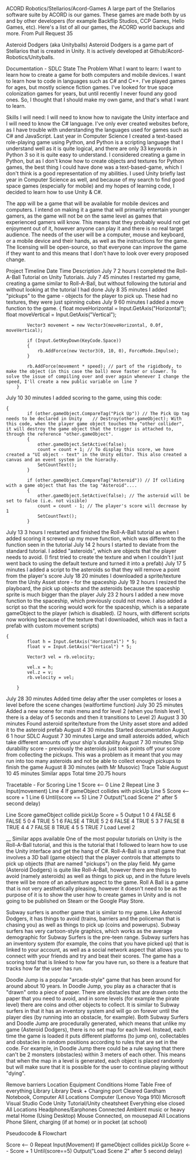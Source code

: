 ACORD Robotics/Stellarios/Acord-Games
A large part of the Stellarios software suite by ACORD is our games. These games are made both by us and by other developers (for example Backflip Studios, CCP Games, Hello Games, etc). Here's a list of all our games, the ACORD world backups and more. From Pull Request 35

Asteroid Dodgers (aka Unityballs)
Asteroid Dodgers is a game part of Stellarios that is created in Unity. It is actively developed at Github/Acord-Robotics/Unityballs.

Documentation - SDLC
State The Problem What I want to learn: I want to learn how to create a game for both computers and mobile devices. I want to learn how to code in languages such as C# and C++. I've played games for ages, but mostly science fiction games. I've looked for true space colonization games for years, but until recently I never found any good ones. So, I thought that I should make my own game, and that's what I want to learn.

Skills I will need: I will need to know how to navigate the Unity interface and I will need to know the C# language. I've only ever created websites before, as I have trouble with understanding the languages used for games such as C# and JavaScript. Last year in Computer Science I created a text-based role-playing game using Python, and Python is a scripting language that I understand well as it is quite logical, and there are only 33 keywords in Python 3 so it is quite easy to understand. I considered creating a game in Python, but as I don't know how to create objects and textures for Python games, the best thing I could have done was a text-based-game, which I don't think is a good representation of my abilities. I used Unity briefly last year in Computer Science as well, and because of my search to find good space games (especially for mobile) and my hopes of learning code, I decided to learn how to use Unity & C#.

The app will be a game that will be available for mobile devices and computers. I intend on making it a game that will primarily entertain younger gamers, as the game will not be on the same level as games that experienced gamers will know. This means that they probably would not get enjoyment out of it, however anyone can play it and there is no real target audience. The needs of the user will be a computer, mouse and keyboard, or a mobile device and their hands, as well as the instructions for the game. The licensing will be open-source, so that everyone can improve the game if they want to and this means that I don't have to look over every proposed change.

Project Timeline Date Time Description July 7 2 hours I completed the Roll-A-Ball Tutorial on Unity Tutorials. July 7 45 minutes I restarted my game, creating a game similar to Roll-A-Ball, but without following the tutorial and without looking at the tutorial I had done July 8 35 minutes I added "pickups" to the game - objects for the player to pick up. These had no textures, they were just spinning cubes July 9 60 minutes I added a move function to the game. { float moveHorizontal = Input.GetAxis("Horizontal"); float moveVertical = Input.GetAxis("Vertical");

	        Vector3 movement = new Vector3(moveHorizontal, 0.0f, moveVertical);
	
	        if (Input.GetKeyDown(KeyCode.Space))
	        {
	            rb.AddForce(new Vector3(0, 10, 0), ForceMode.Impulse);
	        }
	
	        rb.AddForce(movement * speed); // part of the rigidbody, to make the object (in this case the ball) move faster or slower. To solve the issue of compiling over and over again whenever I change the speed, I'll create a new public variable on line 7
	    }
July 10 30 minutes I added scoring to the game, using this code:

	{
	        if (other.gameObject.CompareTag("Pick Up")) // The Pick Up tag needs to be declared in Unity    // Destroy(other.gameObject); With this code, when the player game object touches the "other collider", it will destroy the game object that the trigger is attached to, through the reference "other.gameObject". 
	        {
	            other.gameObject.SetActive(false);
	            count = count + 1; // To display this score, we have created a "UI object - text" in the Unity editor. This also created a canvas and an event system in the hierachy.
	            SetCountText();
	        }
	
	        if (other.gameObject.CompareTag("Asteroid")) // If colliding with a game object that has the tag "Asteroid"....
	        {
	            other.gameObject.SetActive(false); // The asteroid will be set to false (i.e. not visible)
	            count = count - 1; // The player's score will decrease by 1
	            SetCountText(); 
	        }
July 13 3 hours I restarted and finished the Roll-A-Ball tutorial as when I added scoring it screwed up my move function, which was different to the function seen in the tutorial July 14 2 hours I started to deviate from the standard tutorial. I added "asteroids", which are objects that the player needs to avoid. (I first tried to create the texture and when I couldn't I just went back to using the default texture and turned it into a prefab) July 17 5 minutes I added a script to the asteroids so that they will remove a point from the player's score July 18 20 minutes I downloaded a sprite/texture from the Unity Asset store - for the spaceship July 19 2 hours I resized the playboard, the pick up objects and the asteroids because the spaceship sprite is much bigger than the player July 23 2 hours I added a new move function to the spaceship, which previously could not move. I also added a script so that the scoring would work for the spaceship, which is a separate gameObject to the player (which is disabled). (2 hours, with different scripts now working because of the texture that I downloaded, which was in fact a prefab with custom movement scripts)

	{
	        float h = Input.GetAxis("Horizontal") * 5;
	        float v = Input.GetAxis("Vertical") * 5;
	
	        Vector3 vel = rb.velocity;
	
	        vel.x = h;
	        vel.z = v;
	        rb.velocity = vel;
	
	    }
July 28 30 minutes Added time delay after the user completes or loses a level before the scene changes (waitfortime function) July 30 25 minutes Added a new scene for main menu and for level 2 (when you finish level 1, there is a delay of 5 seconds and then it transitions to Level 2) August 3 30 minutes Found asteroid sprite/texture from the Unity asset store and added it to the asteroid prefab August 4 30 minutes Started documentation August 6 1 hour SDLC August 7 30 minutes Large and small asteroids added, which take different amounts off your ship's durability August 7 30 minutes Ship durability score - previously the asteroids just took points off your score from collecting the pickups. This was a problem as it meant that you may run into too many asteroids and not be able to collect enough pickups to finish the game August 8 30 minutes (with Mr Musovic) Trace Table August 10 45 minutes Similar apps Total time 20.75 hours

Tracetable - For Scoring Line 1 Score <-- 0 Line 2 Repeat Line 3 Input(movement) Line 4 If gameObject collides with pickUp Line 5 Score <-- score + 1 Line 6 Until(score == 5) Line 7 Output("Load Scene 2" after 5 second delay)

Line Score gameObject collide pickUp Score = 5 Output 1 0     4   FALSE     6     FALSE   5 0     4   TRUE   5  1       6     FALSE   4  TRUE     5  2     6      FALSE   4    TRUE   5 3       7    FALSE   8    TRUE     4  4   7    FALSE   8   TRUE      4  5     5    TRUE   7       Load Level 2

__ Similar apps available One of the most popular tutorials on Unity is the Roll-A-Ball tutorial, and this is the tutorial that I followed to learn how to use the Unity interface and get the hang of C#. Roll-A-Ball is a small game that involves a 3D ball (game object) that the player controls that attempts to pick up objects (that are named "pickups") on the play field. My game (Asteroid Dodgers) is quite like Roll-A-Ball, however there are things to avoid (namely asteroids) as well as things to pick up, and in the future levels there will be more of an adventure aspect to the game. Roll A Ball is a game that is not very aesthetically pleasing, however it doesn't need to be as the purpose of it is to show the user how to create games in Unity and is not going to be published on Steam or the Google Play Store.

Subway surfers is another game that is similar to my game. Like Asteroid Dodgers, it has things to avoid (trains, barriers and the policeman that is chasing you) as well as things to pick up (coins and powerups). Subway surfers has very cartoon-style graphics, which works as the average demographic for Subway Surfers is the pre-teen range. Subway surfers has an inventory system (for example, the coins that you have picked up) that is linked to your account, as well as a social network aspect that allows you to connect with your friends and try and beat their scores. The game has a scoring total that is linked to how far you have run, so there is a feature that tracks how far the user has run.

Doodle Jump is a popular "arcade-style" game that has been around for around about 10 years. In Doodle Jump, you play as a character that is "drawn" onto a piece of paper. There are obstacles that are drawn onto the paper that you need to avoid, and in some levels (for example the pirate level) there are coins and other objects to collect. It is similar to Subway surfers in that it has an inventory system and will go on forever until the player dies (by running into an obstacle, for example). Both Subway Surfers and Doodle Jump are procedurally generated, which means that unlike my game (Asteroid Dodgers), there is no set map for each level. Instead, each time the game is loaded it puts different platforms (to jump on), collectables and obstacles in random positions according to rules that are set in the code. For example, in Doodle Jump there could be a rule saying that there can't be 2 monsters (obstacles) within 3 meters of each other. This means that when the map in a level is generated, each object is placed randomly but will make sure that it is possible for the user to continue playing without "dying".

Remove barriers Location Equipment Conditions Home Table Free of everything Library Library Desk + Charging port Cleared Gardham Notebook, Computer All Locations Computer (Lenovo Yoga 910) Microsoft Visual Studio Code Unity Tutorial/Unity cheatsheet Everything else closed All Locations Headphones/Earphones Connected Ambient music or heavy metal Home (Using Desktop) Mouse Connected, on mousepad All Locations Phone Silent, charging (if at home) or in pocket (at school)

Pseudocode & Flowchart

Score <-- 0 Repeat Input(Movement) If gameObject collides pickUp Score <-- Score + 1 Until(score==5) Output("Load Scene 2" after 5 second delay)
